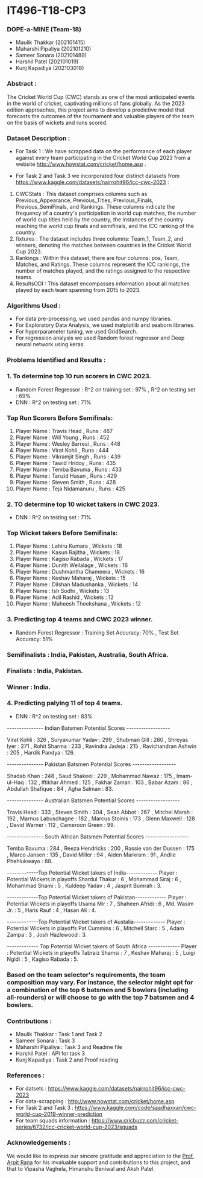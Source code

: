# IT496-T18-CP3

### DOPE-a-MINE (Team-18)

- Maulik Thakkar (202101415)
- Maharshi Pipaliya (202101210)
- Sameer Sonara (202101489)
- Harshil Patel (202101019)
- Kunj Kapadiya (202103018)

### Abstract :

The Cricket World Cup (CWC) stands as one of the most anticipated events in the world of cricket, captivating millions of fans globally. As the 2023 edition approaches, this project aims to develop a predictive model that forecasts the outcomes of the tournament and valuable players of the team on the basis of wickets and runs scored.

### Dataset Description :

- For Task 1 : We have scrapped data on the performance of each player against every team participating in the Cricket World Cup 2023 from a website http://www.howstat.com/cricket/home.asp .

- For Task 2 and Task 3 we incorporated four distinct datasets from https://www.kaggle.com/datasets/nairrohit96/icc-cwc-2023 :

1. CWCStats :
   This dataset comprises columns such as Previous_Appearance, Previous_Titles, Previous_Finals, Previous_SemiFinals, and Rankings. These columns indicate the frequency of a country's participation in world cup matches, the number of world cup titles held by the country, the instances of the country reaching the world cup finals and semifinals, and the ICC ranking of the country.
2. fixtures :
   The dataset includes three columns: Team_1, Team_2, and winners, denoting the matches between countries in the Cricket World Cup 2023.
3. Rankings :
   Within this dataset, there are four columns: pos, Team, Matches, and Ratings. These columns represent the ICC rankings, the number of matches played, and the ratings assigned to the respective teams.
4. ResultsODI :
   This dataset encompasses information about all matches played by each team spanning from 2015 to 2023.

### Algorithms Used :

- For data pre-processing, we used pandas and numpy libraries.
- For Exploratory Data Analysis, we used matplotlib and seaborn libraries.
- For hyperparameter tuning, we used GridSearch.
- For regression analysis we used Random forest regressor and Deep neural network using keras.

### Problems Identified and Results :

### 1. To determine top 10 run scorers in CWC 2023.

- Random Forest Regressor :
  R^2 on training set : 97% ,
  R^2 on testing set : 69%
- DNN :
  R^2 on testing set : 71%

### Top Run Scorers Before Semifinals:

1. Player Name : Travis Head , Runs : 467
2. Player Name : Will Young , Runs : 452
3. Player Name : Wesley Barresi , Runs : 448
4. Player Name : Virat Kohli , Runs : 444
5. Player Name : Vikramjit Singh , Runs : 439
6. Player Name : Tawid Hridoy , Runs : 435
7. Player Name : Temba Bavuma , Runs : 433
8. Player Name : Tanzid Hasan , Runs : 429
9. Player Name : Steven Smith , Runs : 428
10. Player Name : Teja Nidamanuru , Runs : 425

### 2. TO determine top 10 wicket takers in CWC 2023.

- DNN :
  R^2 on testing set : 71%

### Top Wicket takers Before Semifinals:

1. Player Name : Lahiru Kumara , Wickets : 18
2. Player Name : Kasun Rajitha , Wickets : 18
3. Player Name : Kagiso Rabada , Wickets : 17
4. Player Name : Dunith Wellalage , Wickets : 16
5. Player Name : Dushmantha Chameera , Wickets : 16
6. Player Name : Keshav Maharaj , Wickets : 15
7. Player Name : Dilshan Madushanka , Wickets : 14
8. Player Name : Ish Sodhi , Wickets : 13
9. Player Name : Adil Rashid , Wickets : 12
10. Player Name : Maheesh Theekshana , Wickets : 12

### 3. Predicting top 4 teams and CWC 2023 winner.

- Random Forest Regressor :
  Training Set Accuracy: 70% ,
  Test Set Accuracy: 51%

### Semifinalists : India, Pakistan, Australia, South Africa.

### Finalists : India, Pakistan.

### Winner : India.

### 4. Predicting palying 11 of top 4 teams.

- DNN :
  R^2 on testing set : 83%

--------------- Indian Batsmen Potential Scores ------------------

Virat Kohli : 326 ,
Suryakumar Yadav : 299 ,
Shubman Gill : 280 ,
Shreyas Iyer : 271 ,
Rohit Sharma : 233 ,
Ravindra Jadeja : 215 ,
Ravichandran Ashwin : 205 ,
Hardik Pandya : 126.

--------------- Pakistan Batsmen Potential Scores ------------------

Shadab Khan : 248 ,
Saud Shakeel : 229 ,
Mohammad Nawaz : 175 ,
Imam-ul-Haq : 132 ,
Iftikhar Ahmed : 125 ,
Fakhar Zaman : 103 ,
Babar Azam : 86 ,
Abdullah Shafique : 84 ,
Agha Salman : 83.

--------------- Australian Batsmen Potential Scores ------------------

Travis Head : 333 ,
Steven Smith : 304 ,
Sean Abbot : 267 ,
Mitchel Marsh : 192 ,
Marnus Labuschagne : 182 ,
Marcus Stoinis : 173 ,
Glenn Maxwell : 128 ,
David Warner : 112 ,
Cameroon Green : 99.

--------------- South African Batsmen Potential Scores ------------------

Temba Bavuma : 284 ,
Reeza Hendricks : 200 ,
Rassie van der Dussen : 175 ,
Marco Jansen : 135 ,
David Miller : 94 ,
Aiden Markram : 91 ,
Andile Phehlukwayo : 88.

-------------Top Potential Wicket takers of India-------------
Player : Potential Wickets in playoffs
Shardul Thakur : 6 ,
Mohammad Siraj : 6 ,
Mohammad Shami : 5 ,
Kuldeep Yadav : 4 ,
Jasprit Bumrah : 3.

-------------Top Potential Wicket takers of Pakistan-------------
Player : Potential Wickets in playoffs
Usama Mir : 7 ,
Shaheen Afridi : 6 ,
Md. Wasim Jr. : 5 ,
Haris Rauf : 4 ,
Hasan Ali : 4.

-------------Top Potential Wicket takers of Austalia-------------
Player : Potential Wickets in playoffs
Pat Cummins : 6 ,
Mitchell Starc : 5 ,
Adam Zampa : 3 ,
Josh Hazlewood : 3.

------------- Top Potential Wicket takers of South Africa -------------
Player : Potential Wickets in playoffs
Tabraiz Shamsi : 7 ,
Keshav Maharaj : 5 ,
Luigi Ngidi : 5 ,
Kagiso Rabada : 5.

### Based on the team selector's requirements, the team composition may vary. For instance, the selector might opt for a combination of the top 6 batsmen and 5 bowlers (including all-rounders) or will choose to go with the top 7 batsmen and 4 bowlers.

### Contributions :

- Maulik Thakkar : Task 1 and Task 2
- Sameer Sonara : Task 3
- Maharshi Pipaliya : Task 3 and Readme file
- Harshil Patel : API for task 3
- Kunj Kapadiya : Task 2 and Proof reading

### References :

- For datsets : https://www.kaggle.com/datasets/nairrohit96/icc-cwc-2023
- For data-scrapping : http://www.howstat.com/cricket/home.asp
- For Task 2 and Task 3 : https://www.kaggle.com/code/saadhaxxan/cwc-world-cup-2019-winner-prediction
- For team squads information : https://www.cricbuzz.com/cricket-series/6732/icc-cricket-world-cup-2023/squads

### Acknowledgements :

We would like to express our sincere gratitude and appreciation to the [Prof. Arpit Rana](https://www.daiict.ac.in/faculty-details/3407) for his invaluable support and contributions to this project, and that to Vipasha Vaghela, Himanshu Beniwal and Aksh Patel.

